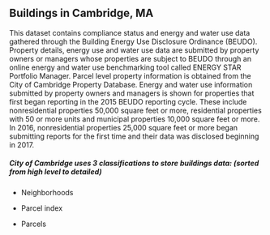 ## Buildings in Cambridge, MA

This dataset contains compliance status and energy and water use data gathered through the Building Energy Use Disclosure Ordinance (BEUDO). Property details, energy use and water use data are submitted by property owners or managers whose properties are subject to BEUDO through an online energy and water use benchmarking tool called ENERGY STAR Portfolio Manager. Parcel level property information is obtained from the City of Cambridge Property Database.
Energy and water use information submitted by property owners and managers is shown for properties that first began reporting in the 2015 BEUDO reporting cycle. These include nonresidential properties 50,000 square feet or more, residential properties with 50 or more units and municipal properties 10,000 square feet or more. In 2016, nonresidential properties 25,000 square feet or more began submitting reports for the first time and their data was disclosed beginning in 2017.

##### City of Cambridge uses 3 classifications to store buildings data: (sorted from high level to detailed)

+ Neighborhoods

+ Parcel index

+ Parcels